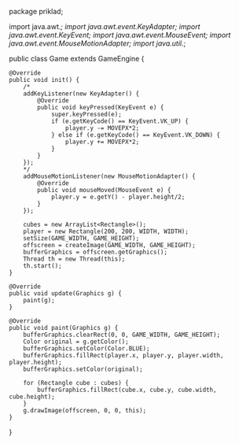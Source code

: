 package priklad;
 
import java.awt.*;
import java.awt.event.KeyAdapter;
import java.awt.event.KeyEvent;
import java.awt.event.MouseEvent;
import java.awt.event.MouseMotionAdapter;
import java.util.*;
 
public class Game extends GameEngine {
 
    @Override
    public void init() {
        /*
        addKeyListener(new KeyAdapter() {
            @Override
            public void keyPressed(KeyEvent e) {
                super.keyPressed(e);
                if (e.getKeyCode() == KeyEvent.VK_UP) {
                    player.y -= MOVEPX*2;
                } else if (e.getKeyCode() == KeyEvent.VK_DOWN) {
                    player.y += MOVEPX*2;
                }
            }
        });
        */
        addMouseMotionListener(new MouseMotionAdapter() {
            @Override
            public void mouseMoved(MouseEvent e) {
                player.y = e.getY() - player.height/2;
            }
        });
 
        cubes = new ArrayList<Rectangle>();
        player = new Rectangle(200, 200, WIDTH, WIDTH);
        setSize(GAME_WIDTH, GAME_HEIGHT);
        offscreen = createImage(GAME_WIDTH, GAME_HEIGHT);
        bufferGraphics = offscreen.getGraphics();
        Thread th = new Thread(this);
        th.start();
    }
 
    @Override
    public void update(Graphics g) {
        paint(g);
    }
 
    @Override
    public void paint(Graphics g) {
        bufferGraphics.clearRect(0, 0, GAME_WIDTH, GAME_HEIGHT);
        Color original = g.getColor();
        bufferGraphics.setColor(Color.BLUE);
        bufferGraphics.fillRect(player.x, player.y, player.width, player.height);
        bufferGraphics.setColor(original);
 
        for (Rectangle cube : cubes) {
            bufferGraphics.fillRect(cube.x, cube.y, cube.width, cube.height);
        }
        g.drawImage(offscreen, 0, 0, this);
    }
 
 
}

